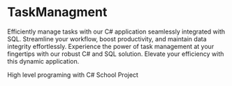 # TaskManagment

Efficiently manage tasks with our C# application seamlessly integrated with SQL.
Streamline your workflow, boost productivity, and maintain data integrity effortlessly.
Experience the power of task management at your fingertips with our robust C# and SQL solution.
Elevate your efficiency with this dynamic application.

High level programing with C#
School Project

